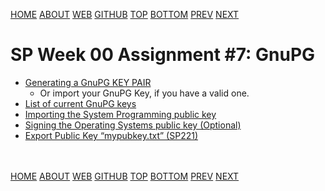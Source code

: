---
---
[HOME](index.md)
[ABOUT](README.md)
[WEB](https://osp4diss.vlsm.org/)
[GITHUB](https://github.com/os2xx/osp4diss/)
[TOP](#)
[BOTTOM](#endofpage)
[PREV](S00-06.md)
[NEXT](ASP.md)

# SP Week 00 Assignment #7: GnuPG

* [Generating a GnuPG KEY PAIR](CBKadal2.md)
  * Or import your GnuPG Key, if you have a valid one.
* [List of current GnuPG keys](W02-01.md)
* [Importing the System Programming public key](S00-08.md)
* [Signing the Operating Systems public key (Optional)](S00-09.md)
* [Export Public Key “mypubkey.txt” (SP221)](S00-10.md)

<br id="endofpage"><br>
[HOME](index.md)
[ABOUT](README.md)
[WEB](https://osp4diss.vlsm.org/)
[GITHUB](https://github.com/os2xx/osp4diss)
[TOP](#)
[BOTTOM](#endofpage)
[PREV](S00-06.md)
[NEXT](ASP.md)
<br>

